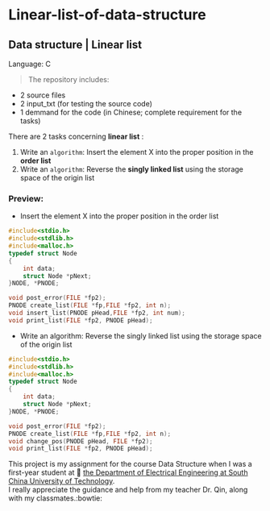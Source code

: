 # Linear-list-of-data-structure
## Data structure | Linear list
Language: C </br>
> The repository includes:
* 2 source files
* 2 input_txt (for testing the source code)
* 1 demmand for the code (in Chinese; complete requirement for the tasks)

There are 2 tasks concerning **linear list** :</br>
1. Write an `algorithm`: Insert the element X into the proper position in the **order list**
2. Write an `algorithm`: Reverse the **singly linked list** using the storage space of the origin list


### Preview:
* Insert the element X into the proper position in the order list
```c
#include<stdio.h>
#include<stdlib.h>
#include<malloc.h>
typedef struct Node 
{
	int data;
	struct Node *pNext;
}NODE, *PNODE;

void post_error(FILE *fp2);
PNODE create_list(FILE *fp,FILE *fp2, int n);
void insert_list(PNODE pHead,FILE *fp2, int num);
void print_list(FILE *fp2, PNODE pHead);
```


* Write an algorithm: Reverse the singly linked list using the storage space of the origin list

```c
#include<stdio.h>
#include<stdlib.h>  
#include<malloc.h>  
typedef struct Node  
{
	int data;
	struct Node *pNext;
}NODE, *PNODE;

void post_error(FILE *fp2);
PNODE create_list(FILE *fp,FILE *fp2, int n);  
void change_pos(PNODE pHead, FILE *fp2);  
void print_list(FILE *fp2, PNODE pHead); 
```

This project is my assignment for the course Data Structure when I was a first-year student at :blue_book: [the Department of Electrical Engineering at South China University of Technology](http://www.scut.edu.cn/ee/). </br>
I really appreciate the guidance and help from my teacher Dr. Qin, along with my classmates.:bowtie:
